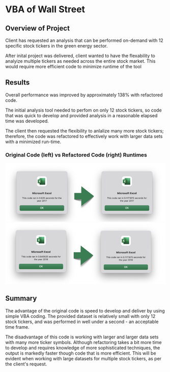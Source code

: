 # VBA of Wall Street


## Overview of Project
Client has requested an analysis that can be performed on-demand with 12 specific stock tickers in the green energy sector.

After inital project was delivered, client wanted to have the flexability to analyize multiple tickers as needed across the entire stock market. This would require more efficient code to minimize runtime of the tool

## Results
Overall performance was improved by approximately 138% with refactored code.

The initial analysis tool needed to perfom on only 12 stock tickers, so code that was quick to develop and provided analysis in a reasonable elapsed time was developed.

The client then requested the flexibility to anlalize many more stock tickers; therefore, the code was refactored to effectively work with larger data sets with a minimized run-time.

### Original Code (left) vs Refactored Code (right) Runtimes
![2017](Resources/VBA_Challenge_2017.png)
![2018](Resources/VBA_Challenge_2018.png)

## Summary
The advantage of the original code is speed to develop and deliver by using simple VBA coding. The provided dataset is relatively small with only 12 stock tickers, and was performed in well under a second - an acceptable time frame.

The disadvantage of this code is working with larger and larger data sets with many more ticker symbols. Although refactoring takes a bit more time to develop and requires knowledge of more sophisticated techniques, the output is markedly faster though code that is more efficient. This will be evident when working with large datasets for multiple stock tickers, as per the client's request.
